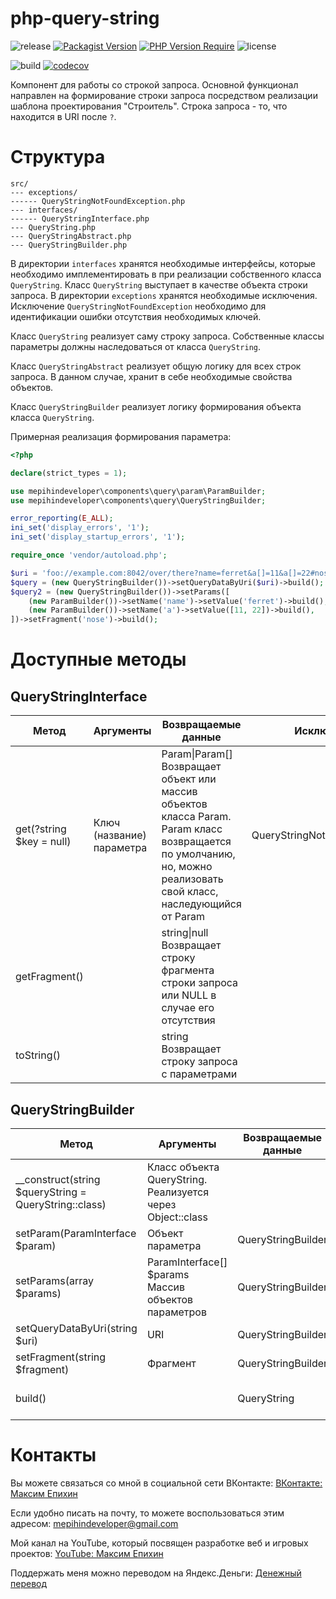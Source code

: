 # php-query-string

![release](https://img.shields.io/github/v/release/mepihindeveloper/php-query-string?label=version)
[![Packagist Version](https://img.shields.io/packagist/v/mepihindeveloper/php-query-string)](https://packagist.org/packages/mepihindeveloper/php-query-string)
[![PHP Version Require](http://poser.pugx.org/mepihindeveloper/php-query-string/require/php)](https://packagist.org/packages/mepihindeveloper/php-query-string)
![license](https://img.shields.io/github/license/mepihindeveloper/php-query-string)

![build](https://github.com/mepihindeveloper/php-query-string/actions/workflows/php.yml/badge.svg?branch=stable)
[![codecov](https://codecov.io/gh/mepihindeveloper/php-query-string/branch/stable/graph/badge.svg?token=36PP7VKHKG)](https://codecov.io/gh/mepihindeveloper/php-query-string)

Компонент для работы со строкой запроса. Основной функционал направлен на формирование строки запроса посредством реализации шаблона проектирования "Строитель". 
Строка запроса - то, что находится в URI после `?`.

# Структура

```
src/
--- exceptions/
------ QueryStringNotFoundException.php
--- interfaces/
------ QueryStringInterface.php
--- QueryString.php
--- QueryStringAbstract.php
--- QueryStringBuilder.php
```

В директории `interfaces` хранятся необходимые интерфейсы, которые необходимо имплементировать в при реализации 
собственного класса `QueryString`. Класс `QueryString` выступает в качестве объекта строки запроса. 
В директории `exceptions` хранятся необходимые исключения. Исключение `QueryStringNotFoundException` необходимо
для идентификации ошибки отсутствия необходимых ключей.

Класс `QueryString` реализует саму строку запроса. Собственные классы параметры должны наследоваться от класса `QueryString`.

Класс `QueryStringAbstract` реализует общую логику для всех строк запроса. В данном случае, хранит в себе необходимые свойства объектов.

Класс `QueryStringBuilder` реализует логику формирования объекта класса `QueryString`.

Примерная реализация формирования параметра:

```php
<?php

declare(strict_types = 1);

use mepihindeveloper\components\query\param\ParamBuilder;
use mepihindeveloper\components\query\QueryStringBuilder;

error_reporting(E_ALL);
ini_set('display_errors', '1');
ini_set('display_startup_errors', '1');

require_once 'vendor/autoload.php';

$uri = 'foo://example.com:8042/over/there?name=ferret&a[]=11&a[]=22#nose';
$query = (new QueryStringBuilder())->setQueryDataByUri($uri)->build();
$query2 = (new QueryStringBuilder())->setParams([
    (new ParamBuilder())->setName('name')->setValue('ferret')->build(),
    (new ParamBuilder())->setName('a')->setValue([11, 22])->build(),
])->setFragment('nose')->build();
```


# Доступные методы

## QueryStringInterface

| Метод                    | Аргументы                 | Возвращаемые данные                                                                                                                                                | Исключения                   | Описание                                                                   |
|--------------------------|---------------------------|--------------------------------------------------------------------------------------------------------------------------------------------------------------------|------------------------------|----------------------------------------------------------------------------|
| get(?string $key = null) | Ключ (название) параметра | Param\|Param[] Возвращает объект или массив объектов класса Param. Param класс возвращается по умолчанию, но, можно реализовать свой класс, наследующийся от Param | QueryStringNotFoundException | Получает параметр(ы). Если ключ не задан, то получает все параметры        |
| getFragment()            |                           | string\|null Возвращает строку фрагмента строки запроса или NULL в случае его отсутствия                                                                           |                              | Получает фрагмент из строки запроса (https://www.ietf.org/rfc/rfc3986.txt) |
| toString()               |                           | string Возвращает строку запроса с параметрами                                                                                                                     |                              | Формирует строку запроса                                                   |                                                                      |                                                   | array               |                                                   | Получает всех слушателей всех событий             |

## QueryStringBuilder

| Метод                                                 | Аргументы                                                  | Возвращаемые данные | Исключения                                       | Описание                                                               |
|-------------------------------------------------------|------------------------------------------------------------|---------------------|--------------------------------------------------|------------------------------------------------------------------------|
| __construct(string $queryString = QueryString::class) | Класс объекта QueryString. Реализуется через Object::class |                     |                                                  |                                                                        |
| setParam(ParamInterface $param)                       | Объект параметра                                           | QueryStringBuilder  |                                                  | Устанавливает параметр                                                 |
| setParams(array $params)                              | ParamInterface[] $params Массив объектов параметров        | QueryStringBuilder  |                                                  | Устанавливает параметры                                                |
| setQueryDataByUri(string $uri)                        | URI                                                        | QueryStringBuilder  | QueryStringNotFoundException\|ParamDataException | Устанавливает параметры и фрагмент из переданной строки                |
| setFragment(string $fragment)                         | Фрагмент                                                   | QueryStringBuilder  |                                                  | Устанавливает фрагмент запроса (https://www.ietf.org/rfc/rfc3986.txt)  |
| build()                                               |                                                            | QueryString         |                                                  | Формирует объект QueryString. Может быть изменен в конструкторе класса |

# Контакты

Вы можете связаться со мной в социальной сети ВКонтакте: [ВКонтакте: Максим Епихин](https://vk.com/maksimepikhin)

Если удобно писать на почту, то можете воспользоваться этим адресом: mepihindeveloper@gmail.com

Мой канал на YouTube, который посвящен разработке веб и игровых
проектов: [YouTube: Максим Епихин](https://www.youtube.com/channel/UCKusRcoHUy6T4sei-rVzCqQ)

Поддержать меня можно переводом на Яндекс.Деньги: [Денежный перевод](https://yoomoney.ru/to/410012382226565)